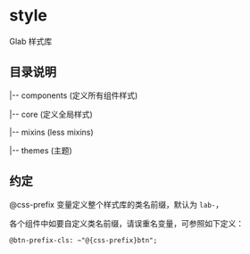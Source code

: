 # style
Glab 样式库

## 目录说明

|-- components  (定义所有组件样式)

|-- core  (定义全局样式)

|-- mixins  (less mixins)

|-- themes  (主题)

## 约定

@css-prefix 变量定义整个样式库的类名前缀，默认为 `lab-`，

各个组件中如要自定义类名前缀，请误重名变量，可参照如下定义：

`@btn-prefix-cls: ~"@{css-prefix}btn";`
